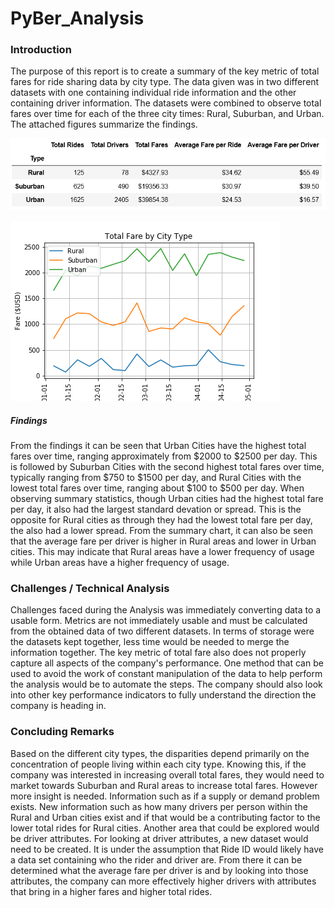 # PyBer_Analysis

### Introduction
The purpose of this report is to create a summary of the key metric of total fares for ride sharing data by city type. The data given was in two different datasets with one containing individual ride information and the other containing driver information. The datasets were combined to observe total fares over time for each of the three city times: Rural, Suburban, and Urban. The attached figures summarize the findings.

![Overview Summary Chart](analysis/Challenge%20Figure%202.PNG)

![Total Fare by City Type](analysis/Challenge.png)

##### Findings
From the findings it can be seen that Urban Cities have the highest total fares over time, ranging approximately from $2000 to $2500 per day. This is followed by Suburban Cities with the second highest total fares over time, typically ranging from $750 to $1500 per day, and Rural Cities with the lowest total fares over time, ranging about $100 to $500 per day. When observing summary statistics, though Urban cities had the highest total fare per day, it also had the largest standard devation or spread. This is the opposite for Rural cities as through they had the lowest total fare per day, the also had a lower spread. From the summary chart, it can also be seen that the average fare per driver is higher in Rural areas and lower in Urban cities. This may indicate that Rural areas have a lower frequency of usage while Urban areas have a higher frequency of usage.

### Challenges / Technical Analysis
Challenges faced during the Analysis was immediately converting data to a usable form. Metrics are not immediately usable and must be calculated from the obtained data of two different datasets. In terms of storage were the datasets kept together, less time would be needed to merge the information together. The key metric of total fare also does not properly capture all aspects of the company's performance. One method that can be used to avoid the work of constant manipulation of the data to help perform the analysis would be to automate the steps. The company should also look into other key performance indicators to fully understand the direction the company is heading in.

### Concluding Remarks
Based on the different city types, the disparities depend primarily on the concentration of people living within each city type. Knowing this, if the company was interested in increasing overall total fares, they would need to market towards Suburban and Rural areas to increase total fares. However more insight is needed. Information such as if a supply or demand problem exists. New information such as how many drivers per person within the Rural and Urban cities exist and if that would be a contributing factor to the lower total rides for Rural cities. Another area that could be explored would be driver attributes. For looking at driver attributes, a new dataset would need to be created. It is under the assumption that Ride ID would likely have a data set containing who the rider and driver are. From there it can be determined what the average fare per driver is and by looking into those attributes, the company can more effectively higher drivers with attributes that bring in a higher fares and higher total rides.

